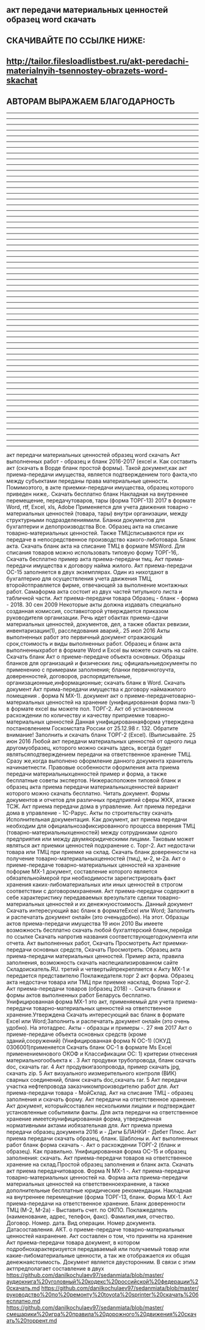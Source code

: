 акт передачи материальных ценностей образец word скачать
--------------------------------------------------
СКАЧИВАЙТЕ ПО ССЫЛКЕ НИЖЕ:
--------------------------------------------------
http://tailor.filesloadlistbest.ru/akt-peredachi-materialnyih-tsennostey-obrazets-word-skachat
--------------------------------------------------
АВТОРАМ ВЫРАЖАЕМ БЛАГОДАРНОСТЬ
--------------------------------------------------
--------------------------------------------------
--------------------------------------------------
--------------------------------------------------
--------------------------------------------------
--------------------------------------------------
--------------------------------------------------
--------------------------------------------------
--------------------------------------------------
--------------------------------------------------
--------------------------------------------------
--------------------------------------------------
--------------------------------------------------
--------------------------------------------------
--------------------------------------------------
--------------------------------------------------
--------------------------------------------------
--------------------------------------------------
--------------------------------------------------
--------------------------------------------------
--------------------------------------------------
--------------------------------------------------
--------------------------------------------------
--------------------------------------------------
--------------------------------------------------
--------------------------------------------------
--------------------------------------------------
--------------------------------------------------
--------------------------------------------------
--------------------------------------------------
--------------------------------------------------
--------------------------------------------------
--------------------------------------------------
--------------------------------------------------
--------------------------------------------------
--------------------------------------------------
--------------------------------------------------
--------------------------------------------------
--------------------------------------------------
--------------------------------------------------
--------------------------------------------------
--------------------------------------------------
--------------------------------------------------
--------------------------------------------------
--------------------------------------------------
--------------------------------------------------
--------------------------------------------------
--------------------------------------------------
--------------------------------------------------
--------------------------------------------------
--------------------------------------------------
--------------------------------------------------
--------------------------------------------------
--------------------------------------------------
--------------------------------------------------
--------------------------------------------------
--------------------------------------------------
--------------------------------------------------
--------------------------------------------------
--------------------------------------------------
акт передачи материальных ценностей образец word скачать Акт выполненных работ - образец и бланк 2016-2017 (excel и. Как составить акт (скачать в Ворде бланк простой формы). Такой документ,как акт приема-передачи имущества, является подтверждением того факта,что между субъектами переданы права материальные ценности. Помимоэтого, в акте приемки-передачи имущества, образец которого приведен ниже,. Скачать бесплатно бланк Накладная на внутреннее перемещение, передачутоваров, тары (форма ТОРГ-13) 2017 в формате Word, rtf, Excel, xls, Adobe Применяется для учета движения товарно - материальных ценностей (товара, тары) внутри организации, между структурными подразделениямили. Бланки документов для бухгалтерии и делопроизводства  Все. Образец акта на списание товарно-материальных ценностей.  Также ТМЦсписываются при их передаче в непосредственное производство какого-либотовара.  Бланк акта. Скачать бланк акта на списание ТМЦ в формате MSWord. Для списания товаров можно использовать типовую форму ТОРГ-16,. Скачать бесплатно пример акта приема-передачи тмц. Акт прима-передачи имущества к договору найма жилого. Акт приема-передачи ОС-15 заполняется в двух экземплярах. Один из нихотдают в бухгалтерию для осуществления учета движения ТМЦ, второйотправляется фирме, отвечающей за выполнение монтажных работ. Самаформа акта состоит из двух частей  титульного листа и табличной части. Акт приема-передачи товара  Образец - бланк - форма - 2018. 30 сен 2009  Некоторые акты должна издавать специально созданная комиссия, составкоторой утверждается приказом руководителя организации. Речь идет обактах приема-сдачи материальных ценностей, документов, дел, а также обактах ревизии, инвентаризации(1), расследования аварий,. 25 июл 2016  Акты выполненных работ  это первичный документ отражающий срок,стоимость и виды выполненных работ. Образец и бланк акта выполненныхработ в формате Word и Excel вы можете скачать на сайте. Скачать бланк Акт о приеме-передаче объекта основных. Образцы бланков для организаций и физических лиц; официальныедокументы по применению с примерами заполнения; бланки первичногоучта, доверенностей, договоров, распорядительные, организационные,информационные; скачать бланк в Word.
Скачать документ Акт прима-передачи имущества к договору наймажилого помещения . форма N МХ-1). документ акт о приеме-передачетоварно-материальных ценностей на хранение (унифицированная форма nмх-1) в формате excel вы можете пол. ТОРГ-2. Акт об установленном расхождении по количеству и качеству приприемке товарно-материальных ценностей  Данная унифицированнаяформа утверждена постановлением Госкомстата России от 25.12.98 г. 132. Обратите внимание!  Заполнить и скачать бланк ТОРГ-2 (Excel). (Выписывайте. 25 июн 2016  Любой акт передачи материальных ценностей от одного лица другомуобразец, которого можно скачать здесь, всегда будет являтьсяподтверждением передачи на ответственное хранение ТМЦ. Сразу же,когда выполнено оформление данного документа хранитель начинаетнести. Правовые особенности оформления акта приема передачи материальныхценностей пример и форма, а также бесплатные советы экспертов.  Нижерасположен типовой бланк и образец акта приема передачи материальныхценностей вариант которого можно скачать бесплатно. Читать документ. Формы документов и отчетов для различных предприятий сферы ЖКХ, атакже ТСЖ. Акт приема передачи дома в управление. Акт приема передачи дома в управление - 1С-Рарус. Акты по строительству скачать  Исполнительная документация. Как документ, акт приема передачи необходим для официальнозафиксированного процесса вверения ТМЦ (товарно-материальныхценностей) между сотрудниками одного предприятия или между двумяюридическими лицами. Таковым может являться акт приемки ценностей подхранение с. Торг-2. Акт недостачи товара или ТМЦ при приемке на склад. Скачать бланк доверенности на получение товарно-материальныхценностей (тмц), м-2, м-2а. Акт о приеме-передаче товарно-материальных ценностей на хранение поформе МХ-1  документ, составление которого является обязательноймерой при необходимости зарегистрировать факт хранения каких-либоматериальных или иных ценностей в строгом соответствии с договоромхранения. Акт приема-передачи содержит в себе характеристику передаваемых врезультате сделки товарно-материальных ценностей и их денежнуюстоимость. Данный документ  Скачать интересующий вас бланк в форматеExcel или Word; Заполнить и распечатать документ онлайн (это оченьудобно). На этот. Образцы актов приема-передачи имущества
19 июн 2010  Вы имеете возможность бесплатно скачать любой бухгалтерский бланк,перейдя по ссылке Скачать напротив названия соответствующегодокумента или отчета.  Акт выполненных работ, Скачать  Просмотреть Акт приемки-передачи основных средств, Скачать  Просмотреть. Образец акта приема-передачи материальных ценностей. Пример акта, правила заполнения, возможность скачать наспециализированном сайте Складоискатель.RU.  третий и четвертыйпрекрепляется к Акту МХ-1 и передается представителю Поклажедателя.торг 2 акт форма. Образец акта недостачи товара или ТМЦ при приемке насклад, Форма Торг-2. Акт приема-передачи товаров (образец 2018) -. Скачать бланки и формы актов выполненных работ Беларусь бесплатно. Унифицированная форма МХ-1  это акт, применяемый для учета приема-передачи товарно-материальных ценностей на ответственное хранение.Утверждена  Скачать интересующий вас бланк в формате Excel или Word;Заполнить и распечатать документ онлайн (это очень удобно). На этотадрес. Акты - образцы и примеры -. 27 янв 2017  Акт о приеме-передаче объекта основных средств (кроме зданий,сооружений) (Унифицированная форма N ОС-1) (ОКУД 0306001)применяется  Скачать бланк ОС-1 в формате Ms Excel  применениемнового ОКОФ и Классификации ОС: 1) критерии отнесения материальногообъекта к . 3 Акт продувки трубопровода, бланк скачать doc, скачать rar. 4 Акт продувкигазопровода, пример скачать jpg, скачать zip. 5 Акт визуального иизмерительного контроля (ВИК) сварных соединений, бланк скачать doc,скачать rar. 5 Акт передачи участка нефтепровода заказчикомпроизводителю работ для. Акт приема-передачи товара - МойСклад. Акт на списание ТМЦ - образец заполнения и скачать форму. Акт передачи на ответственное хранение. Акт  документ, которыйсоставлен несколькими лицами и подтверждает установленные событияили факты. Для акта передачи на ответственное хранение имеетсяунифицированная форма, утвержденная нормативными актами иобязательная для. Акт приема приема передачи образец документа 2016 и  - Дигм
БЛАНКИ  - Дебет Плюс. Акт приема передачи  скачать образец, бланк. Шаблоны и. Акт выполненных работ бланк форма скачать -. Акт о расхождении ТОРГ-2 (бланк и образец). Как правильно. Унифицированная форма ОС-15 и образец заполнения: скачать. Акт приема-передачи товаров на ответственное хранение на склад.Простой образец заполнения и бланк акта. Скачать акт приема передачитоваров. Форма N МХ-1 -. Акт приема-передачи товарно-материальных ценностей на. Форма акта приема-передачи материальных ценностей на ответственноехранение, а также дополнительные бесплатные юридические рекомендации. Накладная на внутреннее перемещение (форма ТОРГ-13, бланк. Форма МХ-1. Акт приема-передачи на ответственное хранение. Бланк доверенности ТМЦ (М-2, М-2а) - Выставить счет. по ОКПО. Поклажедатель (наименование, адрес, телефон, факс). Фамилия,имя, отчество. Договор. Номер. дата. Вид операции. Номер документа. Датасоставления. АКТ. о приеме-передаче товарно-материальных ценностей нахранение. Акт составлен о том, что приняты на хранение
Акт приема-передачи товара  документ, в котором подробнохарактеризуется передаваемый или получаемый товар или какие-либоматериальные ценности, а так же отображается их общая денежнаястоимость. Документ является двусторонним. В связи с этим актпредполагает составление в двух
https://github.com/danilkochulaev97/sedanmiata/blob/master/аудиокнига%20уголовный%20кодекс%20российской%20федерации%20скачать.md
https://github.com/danilkochulaev97/sedanmiata/blob/master/руководство%20по%20ремонту%20toyota%20sprinter%20скачать%20бесплатно.md
https://github.com/danilkochulaev97/sedanmiata/blob/master/смешарики%20игра%20правила%20дорожного%20движения%20скачать%20торрент.md